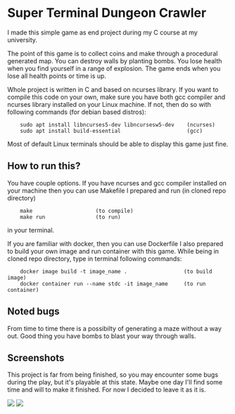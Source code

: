 # Super Terminal Dungeon Crawler
I made this simple game as end project during my C course at my university.

The point of this game is to collect coins and make through a procedural generated map. You can destroy walls by planting bombs. You lose health when you find yourself in a range of explosion. The game ends when you lose all health points or time is up.

Whole project is written in C and based on ncurses library. If you want to compile this code on your own, make sure you have both gcc compiler and ncurses library installed on your Linux machine. If not, then do so with following commands (for debian based distros):

<!-- Code Blocks -->
```
    sudo apt install libncurses5-dev libncursesw5-dev    (ncurses)
    sudo apt install build-essential                     (gcc)
```

Most of default Linux terminals should be able to display this game just fine.

## How to run this?
You have couple options. If you have ncurses and gcc compiler installed on your machine then you can use Makefile I prepared and run (in cloned repo directory)
<!-- Code Blocks -->
```
    make                    (to compile)
    make run                (to run)
```
in your terminal.

If you are familiar with docker, then you can use Dockerfile I also prepared to build your own image and run container with this game. While being in cloned repo directory, type in terminal following commands: 
<!-- Code Blocks -->
```
    docker image build -t image_name .                  (to build image)
    docker container run --name stdc -it image_name     (to run container)
```
## Noted bugs
From time to time there is a possibilty of generating a maze without a way out. Good thing you have bombs to blast your way through walls.

## Screenshots
This project is far from being finished, so you may encounter some bugs during the play, but it's playable at this state. Maybe one day I'll find some time and will to make it finished. For now I decided to leave it as it is.

![](screenshots/main_menu.png)
![](screenshots/game.png)





